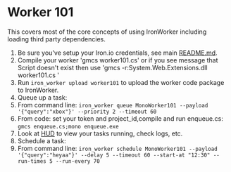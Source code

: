 # Worker 101

This covers most of the core concepts of using IronWorker including loading third party
dependencies.

1. Be sure you've setup your Iron.io credentials, see main [README.md](https://github.com/iron-io/iron_worker_examples).
1. Compile your worker 'gmcs worker101.cs' or if you see message that Script doesn't exist then use 'gmcs  -r:System.Web.Extensions.dll worker101.cs '
1. Run `iron_worker upload worker101` to upload the worker code package to IronWorker.
1. Queue up a task:
  1. From command line: `iron_worker queue MonoWorker101 --payload '{"query":"xbox"}' --priority 2 --timeout 60`
  1. From code: set your token and project_id,compile and run enqueue.cs: `gmcs enqueue.cs;mono enqueue.exe`
1. Look at [HUD](https://hud.iron.io) to view your tasks running, check logs, etc.
1. Schedule a task:
  1. From command line: `iron_worker schedule MonoWorker101 --payload '{"query":"heyaa"}' --delay 5 --timeout 60 --start-at "12:30" --run-times 5 --run-every 70`